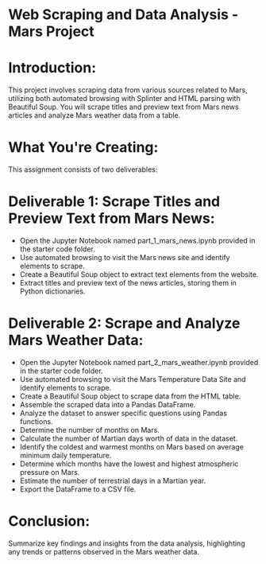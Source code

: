 # Web Scraping and Data Analysis - Mars Project

# Introduction:
This project involves scraping data from various sources related to Mars, utilizing both automated browsing with Splinter and HTML parsing with Beautiful Soup. You will scrape titles and preview text from Mars news articles and analyze Mars weather data from a table.

# What You're Creating:
This assignment consists of two deliverables:

# Deliverable 1: Scrape Titles and Preview Text from Mars News:
- Open the Jupyter Notebook named part_1_mars_news.ipynb provided in the starter code folder.
- Use automated browsing to visit the Mars news site and identify elements to scrape.
- Create a Beautiful Soup object to extract text elements from the website.
- Extract titles and preview text of the news articles, storing them in Python dictionaries.

# Deliverable 2: Scrape and Analyze Mars Weather Data:
- Open the Jupyter Notebook named part_2_mars_weather.ipynb provided in the starter code folder.
- Use automated browsing to visit the Mars Temperature Data Site and identify elements to scrape.
- Create a Beautiful Soup object to scrape data from the HTML table.
- Assemble the scraped data into a Pandas DataFrame.
- Analyze the dataset to answer specific questions using Pandas functions.
- Determine the number of months on Mars.
- Calculate the number of Martian days worth of data in the dataset.
- Identify the coldest and warmest months on Mars based on average minimum daily temperature.
- Determine which months have the lowest and highest atmospheric pressure on Mars.
- Estimate the number of terrestrial days in a Martian year.
- Export the DataFrame to a CSV file.

# Conclusion:
Summarize key findings and insights from the data analysis, highlighting any trends or patterns observed in the Mars weather data.
